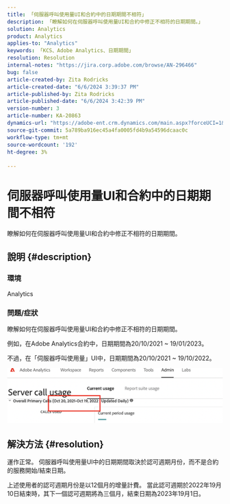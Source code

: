 ```yaml
---
title: 「伺服器呼叫使用量UI和合約中的日期期間不相符」
description: 「瞭解如何在伺服器呼叫使用量UI和合約中修正不相符的日期期間。」
solution: Analytics
product: Analytics
applies-to: "Analytics"
keywords: 「KCS、Adobe Analytics、日期期間」
resolution: Resolution
internal-notes: "https://jira.corp.adobe.com/browse/AN-296466"
bug: false
article-created-by: Zita Rodricks
article-created-date: "6/6/2024 3:39:37 PM"
article-published-by: Zita Rodricks
article-published-date: "6/6/2024 3:42:39 PM"
version-number: 3
article-number: KA-20863
dynamics-url: "https://adobe-ent.crm.dynamics.com/main.aspx?forceUCI=1&pagetype=entityrecord&etn=knowledgearticle&id=f91c7ff4-1a24-ef11-840a-000d3a372703"
source-git-commit: 5a789ba916ec45a4fa0005fd4b9a54596dcaac0c
workflow-type: tm+mt
source-wordcount: '192'
ht-degree: 3%

---
```


# 伺服器呼叫使用量UI和合約中的日期期間不相符


瞭解如何在伺服器呼叫使用量UI和合約中修正不相符的日期期間。

## 說明 {#description}


### <b>環境</b>

Analytics

### <b>問題/症狀</b>

瞭解如何在伺服器呼叫使用量UI和合約中修正不相符的日期期間。

例如，在Adobe Analytics合約中，日期期間為20/10/2021 ~ 19/01/2023。

不過，在「伺服器呼叫使用量」UI中，日期期間為20/10/2021 ~ 19/10/2022。




<b>![](assets/___fb1c7ff4-1a24-ef11-840a-000d3a372703___.png)</b>

## 解決方法 {#resolution}


運作正常。 伺服器呼叫使用量UI中的日期期間取決於認可週期月份，而不是合約的服務開始/結束日期。

上述使用者的認可週期月份是以12個月的增量計費。 當此認可週期於2022年19月10日結束時，其下一個認可週期將為三個月，結束日期為2023年19月1日。
